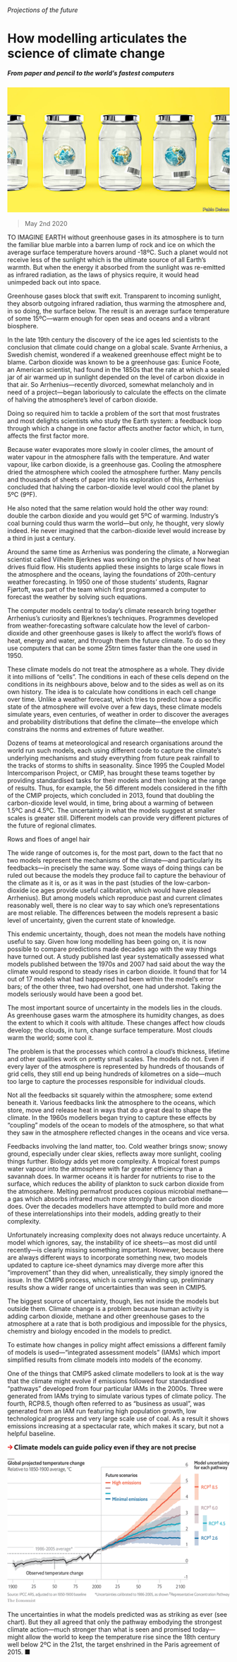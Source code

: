 ###### Projections of the future

# How modelling articulates the science of climate change 

##### From paper and pencil to the world’s fastest computers 

![image](images/20200502_SBD001_0.jpg) 

> May 2nd 2020 

TO IMAGINE EARTH without greenhouse gases in its atmosphere is to turn the familiar blue marble into a barren lump of rock and ice on which the average surface temperature hovers around -18ºC. Such a planet would not receive less of the sunlight which is the ultimate source of all Earth’s warmth. But when the energy it absorbed from the sunlight was re-emitted as infrared radiation, as the laws of physics require, it would head unimpeded back out into space.

Greenhouse gases block that swift exit. Transparent to incoming sunlight, they absorb outgoing infrared radiation, thus warming the atmosphere and, in so doing, the surface below. The result is an average surface temperature of some 15ºC—warm enough for open seas and oceans and a vibrant biosphere.


In the late 19th century the discovery of the ice ages led scientists to the conclusion that climate could change on a global scale. Svante Arrhenius, a Swedish chemist, wondered if a weakened greenhouse effect might be to blame. Carbon dioxide was known to be a greenhouse gas: Eunice Foote, an American scientist, had found in the 1850s that the rate at which a sealed jar of air warmed up in sunlight depended on the level of carbon dioxide in that air. So Arrhenius—recently divorced, somewhat melancholy and in need of a project—began laboriously to calculate the effects on the climate of halving the atmosphere’s level of carbon dioxide.

Doing so required him to tackle a problem of the sort that most frustrates and most delights scientists who study the Earth system: a feedback loop through which a change in one factor affects another factor which, in turn, affects the first factor more.

Because water evaporates more slowly in cooler climes, the amount of water vapour in the atmosphere falls with the temperature. And water vapour, like carbon dioxide, is a greenhouse gas. Cooling the atmosphere dried the atmosphere which cooled the atmosphere further. Many pencils and thousands of sheets of paper into his exploration of this, Arrhenius concluded that halving the carbon-dioxide level would cool the planet by 5ºC (9ºF).

He also noted that the same relation would hold the other way round: double the carbon dioxide and you would get 5ºC of warming. Industry’s coal burning could thus warm the world—but only, he thought, very slowly indeed. He never imagined that the carbon-dioxide level would increase by a third in just a century.

Around the same time as Arrhenius was pondering the climate, a Norwegian scientist called Vilhelm Bjerknes was working on the physics of how heat drives fluid flow. His students applied these insights to large scale flows in the atmosphere and the oceans, laying the foundations of 20th-century weather forecasting. In 1950 one of those students’ students, Ragnar Fjørtoft, was part of the team which first programmed a computer to forecast the weather by solving such equations.

The computer models central to today’s climate research bring together Arrhenius’s curiosity and Bjerknes’s techniques. Programmes developed from weather-forecasting software calculate how the level of carbon-dioxide and other greenhouse gases is likely to affect the world’s flows of heat, energy and water, and through them the future climate. To do so they use computers that can be some 25trn times faster than the one used in 1950.

These climate models do not treat the atmosphere as a whole. They divide it into millions of “cells”. The conditions in each of these cells depend on the conditions in its neighbours above, below and to the sides as well as on its own history. The idea is to calculate how conditions in each cell change over time. Unlike a weather forecast, which tries to predict how a specific state of the atmosphere will evolve over a few days, these climate models simulate years, even centuries, of weather in order to discover the averages and probability distributions that define the climate—the envelope which constrains the norms and extremes of future weather.

Dozens of teams at meteorological and research organisations around the world run such models, each using different code to capture the climate’s underlying mechanisms and study everything from future peak rainfall to the tracks of storms to shifts in seasonality. Since 1995 the Coupled Model Intercomparison Project, or CMIP, has brought these teams together by providing standardised tasks for their models and then looking at the range of results. Thus, for example, the 56 different models considered in the fifth of the CMIP projects, which concluded in 2013, found that doubling the carbon-dioxide level would, in time, bring about a warming of between 1.5ºC and 4.5ºC. The uncertainty in what the models suggest at smaller scales is greater still. Different models can provide very different pictures of the future of regional climates.

Rows and floes of angel hair

The wide range of outcomes is, for the most part, down to the fact that no two models represent the mechanisms of the climate—and particularly its feedbacks—in precisely the same way. Some ways of doing things can be ruled out because the models they produce fail to capture the behaviour of the climate as it is, or as it was in the past (studies of the low-carbon-dioxide ice ages provide useful calibration, which would have pleased Arrhenius). But among models which reproduce past and current climates reasonably well, there is no clear way to say which one’s representations are most reliable. The differences between the models represent a basic level of uncertainty, given the current state of knowledge.

This endemic uncertainty, though, does not mean the models have nothing useful to say. Given how long modelling has been going on, it is now possible to compare predictions made decades ago with the way things have turned out. A study published last year systematically assessed what models published between the 1970s and 2007 had said about the way the climate would respond to steady rises in carbon dioxide. It found that for 14 out of 17 models what had happened had been within the model’s error bars; of the other three, two had overshot, one had undershot. Taking the models seriously would have been a good bet.

The most important source of uncertainty in the models lies in the clouds. As greenhouse gases warm the atmosphere its humidity changes, as does the extent to which it cools with altitude. These changes affect how clouds develop; the clouds, in turn, change surface temperature. Most clouds warm the world; some cool it.

The problem is that the processes which control a cloud’s thickness, lifetime and other qualities work on pretty small scales. The models do not. Even if every layer of the atmosphere is represented by hundreds of thousands of grid cells, they still end up being hundreds of kilometres on a side—much too large to capture the processes responsible for individual clouds.

Not all the feedbacks sit squarely within the atmosphere; some extend beneath it. Various feedbacks link the atmosphere to the oceans, which store, move and release heat in ways that do a great deal to shape the climate. In the 1960s modellers began trying to capture these effects by “coupling” models of the ocean to models of the atmosphere, so that what they saw in the atmosphere reflected changes in the oceans and vice versa.

Feedbacks involving the land matter, too. Cold weather brings snow; snowy ground, especially under clear skies, reflects away more sunlight, cooling things further. Biology adds yet more complexity. A tropical forest pumps water vapour into the atmosphere with far greater efficiency than a savannah does. In warmer oceans it is harder for nutrients to rise to the surface, which reduces the ability of plankton to suck carbon dioxide from the atmosphere. Melting permafrost produces copious microbial methane—a gas which absorbs infrared much more strongly than carbon dioxide does. Over the decades modellers have attempted to build more and more of these interrelationships into their models, adding greatly to their complexity.

Unfortunately increasing complexity does not always reduce uncertainty. A model which ignores, say, the instability of ice sheets—as most did until recently—is clearly missing something important. However, because there are always different ways to incorporate something new, two models updated to capture ice-sheet dynamics may diverge more after this “improvement” than they did when, unrealistically, they simply ignored the issue. In the CMIP6 process, which is currently winding up, preliminary results show a wider range of uncertainties than was seen in CMIP5.

The biggest source of uncertainty, though, lies not inside the models but outside them. Climate change is a problem because human activity is adding carbon dioxide, methane and other greenhouse gases to the atmosphere at a rate that is both prodigious and impossible for the physics, chemistry and biology encoded in the models to predict.

To estimate how changes in policy might affect emissions a different family of models is used—“integrated assessment models” (IAMs) which import simplified results from climate models into models of the economy.

One of the things that CMIP5 asked climate modellers to look at is the way that the climate might evolve if emissions followed four standardised “pathways” developed from four particular IAMs in the 2000s. Three were generated from IAMs trying to simulate various types of climate policy. The fourth, RCP8.5, though often referred to as “business as usual”, was generated from an IAM run featuring high population growth, low technological progress and very large scale use of coal. As a result it shows emissions increasing at a spectacular rate, which makes it scary, but not a helpful baseline.

![image](images/20200502_SBC002.png) 


The uncertainties in what the models predicted was as striking as ever (see chart). But they all agreed that only the pathway embodying the strongest climate action—much stronger than what is seen and promised today—might allow the world to keep the temperature rise since the 18th century well below 2ºC in the 21st, the target enshrined in the Paris agreement of 2015. ■

